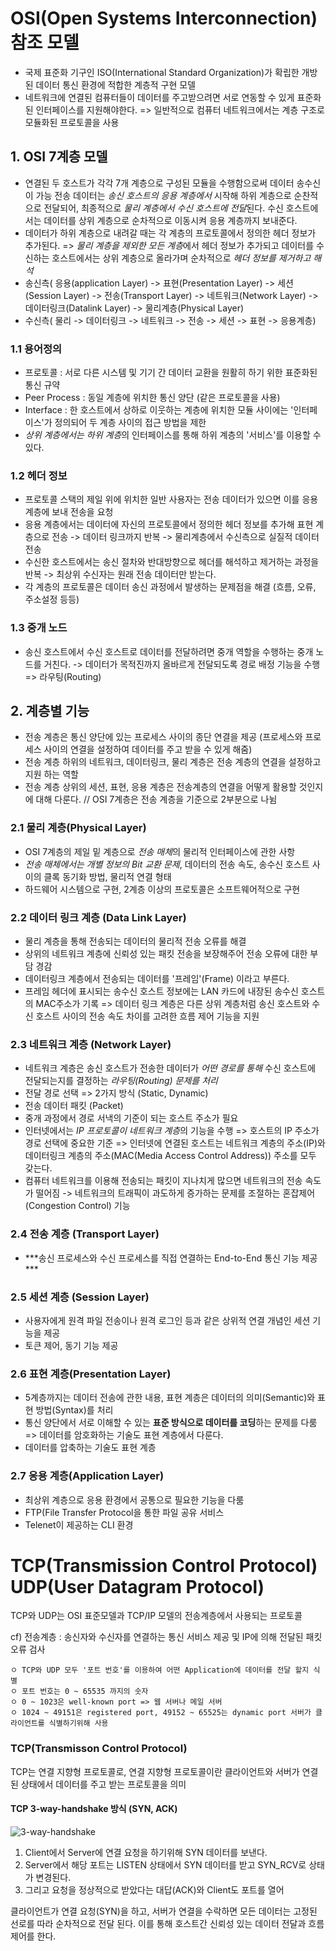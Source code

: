 # OSI(Open Systems Interconnection) 참조 모델
- 국제 표준화 기구인 ISO(International Standard Organization)가 확립한 개방된 데이터 통신 환경에 적합한 계층적 구현 모델
- 네트워크에 연결된 컴퓨터들이 데이터를 주고받으려면 서로 연동할 수 있게 표준화된 인터페이스를 지원해야한다. => 일반적으로 컴퓨터 네트워크에서는 계층 구조로 모듈화된 프로토콜을 사용

## 1. OSI 7계층 모델
- 연결된 두 호스트가 각각 7개 계층으로 구성된 모듈을 수행함으로써 데이터 송수신이 가능
전송 데이터는 *송신 호스트의 응용 계층에서* 시작해 하위 계층으로 순찬적으로 전달되어, 최종적으로 *물리 계층에서 수신 호스트에 전달*된다. 수신 호스트에서는 데이터를 상위 계층으로 순차적으로 이동시켜 응용 계층까지 보내준다.
- 데이터가 하위 계층으로 내려갈 때는 각 계층의 프로토콜에서 정의한 헤더 정보가 추가된다. => *물리 계층을 제외한 모든 계층*에서 헤더 정보가 추가되고 데이터를 수신하는 호스트에서는
상위 계층으로 올라가며 순차적으로 *헤더 정보를 제거하고 해석*
- 송신측( 응용(application Layer) -> 표현(Presentation Layer) -> 세션(Session Layer) -> 전송(Transport Layer) -> 네트워크(Network Layer) -> 데이터링크(Datalink Layer) -> 물리계층(Physical Layer)
- 수신측( 물리 -> 데이터링크 -> 네트워크 -> 전송 -> 세션 -> 표현 -> 응용계층)

### 1.1 용어정의
- 프로토콜 : 서로 다른 시스템 및 기기 간 데이터 교환을 원활히 하기 위한 표준화된 통신 규약
- Peer Process : 동일 계층에 위치한 통신 양단 (같은 프로토콜을 사용)
- Interface : 한 호스트에서 상하로 이웃하는 계층에 위치한 모듈 사이에는 '인터페이스'가 정의되어 두 계층 사이의 접근 방법을 제한
- *상위 계층에서는 하위 계층*의 인터페이스를 통해 하위 계층의 '서비스'를 이용할 수 있다. 

### 1.2 헤더 정보
- 프로토콜 스택의 제일 위에 위치한 일반 사용자는 전송 데이터가 있으면 이를 응용 계층에 보내 전송을 요청
- 응용 계층에서는 데이터에 자신의 프로토콜에서 정의한 헤더 정보를 추가해 표현 계층으로 전송 -> 데이터 링크까지 반복 -> 물리계층에서 수신측으로 실질적 데이터 전송
- 수신한 호스트에서는 송신 절차와 반대방향으로 헤더를 해석하고 제거하는 과정을 반복 -> 최상위 수신자는 원래 전송 데이터만 받는다. 
- 각 계층의 프로토콜은 데이터 송신 과정에서 발생하는 문제점을 해결 (흐름, 오류, 주소설정 등등)

### 1.3 중개 노드
- 송신 호스트에서 수신 호스트로 데이터를 전달하려면 중개 역할을 수행하는 중개 노드를 거친다. -> 데이터가 목적진까지 올바르게 전달되도록 경로 배정 기능을 수행 => 라우팅(Routing)

## 2. 계층별 기능
- 전송 계층은 통신 양단에 있는 프로세스 사이의 종단 연결을 제공 (프로세스와 프로세스 사이의 연결을 설정하여 데이터를 주고 받을 수 있게 해줌)
- 전송 계층 하위의 네트워크, 데이터링크, 물리 계층은 전송 계층의 연결을 설정하고 지원 하는 역할
- 전송 계층 상위의 세션, 표현, 응용 계층은 전송계층의 연결을 어떻게 활용할 것인지에 대해 다룬다. // OSI 7계층은 전송 계층을 기준으로 2부분으로 나뉨

### 2.1 물리 계층(Physical Layer)
- OSI 7계층의 제일 밑 계층으로 *전송 매체*의 물리적 인터페이스에 관한 사항
- *전송 매체에서는 개별 정보의 Bit 교환 문제*, 데이터의 전송 속도, 송수신 호스트 사이의 클록 동기화 방법, 물리적 연결 형태
- 하드웨어 시스템으로 구현, 2계층 이상의 프로토콜은 소프트웨어적으로 구현

### 2.2 데이터 링크 계층 (Data Link Layer)
- 물리 계층을 통해 전송되는 데이터의 물리적 전송 오류를 해결
- 상위의 네트워크 계층에 신뢰성 있는 패킷 전송을 보장해주어 전송 오류에 대한 부담 경감
- 데이터링크 계층에서 전송되는 데이터를 '프레임'(Frame) 이라고 부른다.
- 프레임 헤더에 표시되는 송수신 호스트 정보에는 LAN 카드에 내장된 송수신 호스트의 MAC주소가 기록 => 데이터 링크 계층은 다른 상위 계층처럼 송신 호스트와 수신 호스트 사이의 전송 속도 차이를 고려한 흐름 제어 기능을 지원

### 2.3 네트워크 계층 (Network Layer)
- 네트워크 계층은 송신 호스트가 전송한 데이터가 *어떤 경로를 통해* 수신 호스트에 전달되는지를 결정하는 *라우팅(Routing) 문제를 처리*
- 전달 경로 선택 => 2가지 방식 (Static, Dynamic)
- 전송 데이터 패킷 (Packet)
- 중개 과정에서 경로 서낵의 기준이 되는 호스트 주소가 필요
- 인터넷에서는 *IP 프로토콜이 네트워크 계층*의 기능을 수행 => 호스트의 IP 주소가 경로 선택에 중요한 기준
=> 인터넷에 연결된 호스트는 네트워크 계층의 주소(IP)와 데이터링크 계층의 주소(MAC(Media Access Control Address)) 주소를 모두 갖는다.
- 컴퓨터 네트워크를 이용해 전송되는 패킷이 지나치게 많으면 네트워크의 전송 속도가 떨어짐 -> 네트워크의 트래픽이 과도하게 증가하는 문제를 조절하는 혼잡제어 (Congestion Control) 기능

### 2.4 전송 계층 (Transport Layer)
- ***송신 프로세스와 수신 프로세스를 직접 연결하는 End-to-End 통신 기능 제공 ***

### 2.5 세션 계층 (Session Layer)
- 사용자에게 원격 파일 전송이나 원격 로그인 등과 같은 상위적 연결 개념인 세션 기능을 제공
- 토큰 제어, 동기 기능 제공

### 2.6 표현 계층(Presentation Layer)
- 5계층까지는 데이터 전송에 관한 내용, 표현 계층은 데이터의 의미(Semantic)와 표현 방법(Syntax)를 처리
- 통신 양단에서 서로 이해할 수 있는 **표준 방식으로 데이터를 코딩**하는 문제를 다룸 => 데이터를 암호화하는 기술도 표현 계층에서 다룬다.
- 데이터를 압축하는 기술도 표현 계층

### 2.7 응용 계층(Application Layer)
- 최상위 계층으로 응용 환경에서 공통으로 필요한 기능을 다룸
- FTP(File Transfer Protocol을 통한 파일 공유 서비스
- Telenet이 제공하는 CLI 환경















# TCP(Transmission Control Protocol) UDP(User Datagram Protocol)
TCP와 UDP는 OSI 표준모델과 TCP/IP 모델의 전송계층에서 사용되는 프로토콜

cf) 전송계층 : 송신자와 수신자를 연결하는 통신 서비스 제공 및 IP에 의해 전달된 패킷 오류 검사

```
ㅇ TCP와 UDP 모두 '포트 번호'를 이용하여 어떤 Application에 데이터를 전달 할지 식별
ㅇ 포트 번호는 0 ~ 65535 까지의 숫자
ㅇ 0 ~ 1023은 well-known port => 웹 서버나 메일 서버 
ㅇ 1024 ~ 49151은 registered port, 49152 ~ 65525는 dynamic port 서버가 클라이언트를 식별하기위해 사용

```
### TCP(Transmisson Control Protocol)
TCP는 연결 지향형 프로토콜로, 연결 지향형 프로토콜이란 클라이언트와 서버가 연결된 상태에서 데이터를 주고 받는 프로토콜을 의미

#### TCP 3-way-handshake 방식 (SYN, ACK)
![3-way-handshake](https://user-images.githubusercontent.com/86729396/166445231-d8981d9a-3b36-4c8e-a920-0a28c6db97ad.jpg)

1. Client에서 Server에 연결 요청을 하기위해 SYN 데이터를 보낸다.
2. Server에서 해당 포트는 LISTEN 상태에서 SYN 데이터를 받고 SYN_RCV로 상태가 변경된다.
3. 그리고 요청을 정상적으로 받았다는 대답(ACK)와 Client도 포트를 열어

클라이언트가 연결 요청(SYN)을 하고, 서버가 연결을 수락하면 모든 데이터는 고정된 선로를 따라 순차적으로 전달 된다. 이를 통해 호스트간 신뢰성 있는 데이터 전달과 흐름제어를 한다.

